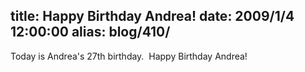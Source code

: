title: Happy Birthday Andrea!
date: 2009/1/4 12:00:00
alias: blog/410/
---
Today is Andrea's 27th birthday.  Happy Birthday Andrea!